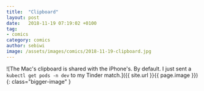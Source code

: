 ```yaml
---
title:  "Clipboard"
layout: post
date:   2018-11-19 07:19:02 +0100
tag:
- comics
category: comics
author: sebiwi
image: /assets/images/comics/2018-11-19-clipboard.jpg
---
```


![The Mac's clipboard is shared with the iPhone's. By default. I just sent a `kubectl get pods -n dev` to my Tinder match.]({{ site.url }}{{ page.image }}){: class="bigger-image" }

